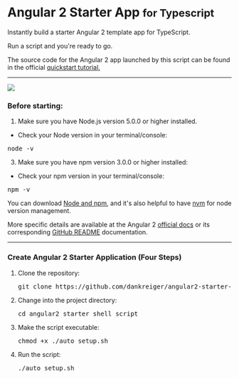 # Angular 2 Starter App <small>for Typescript</small>

Instantly build a starter Angular 2 template app for TypeScript.

Run a script and you're ready to go.

The source code for the Angular 2 app launched by this script can be found in the official [quickstart tutorial.  
](https://angular.io/docs/ts/latest/quickstart.html)

* * *

[![](http://angular.io/resources/images/logos/standard/shield-large.png)](https://angular.io/docs/ts/latest/quickstart.html)

### Before starting:

1.  Make sure you have Node.js version 5.0.0 or higher installed.

*   Check your Node version in your terminal/console:

<pre>node -v</pre>

3.  Make sure you have npm version 3.0.0 or higher installed:

*   Check your npm version in your terminal/console:

<pre>npm -v</pre>

You can download [Node and npm](https://nodejs.org/en/), and it's also helpful to have [nvm](https://github.com/creationix/nvm) for node version management.

More specific details are available at the Angular 2 [official docs](https://angular.io/docs/ts/latest/quickstart.html) or its corresponding [GitHub README](https://github.com/angular/quickstart/blob/master/README.md) documentation.

* * *

### Create Angular 2 Starter Application (Four Steps)

1.  Clone the repository:

    <pre>git clone https://github.com/dankreiger/angular2-starter-shell-script.git</pre>

2.  Change into the project directory:

    <pre>cd angular2_starter_shell_script</pre>

3.  Make the script executable:

    <pre>chmod +x ./auto_setup.sh</pre>

4.  Run the script:

    <pre>./auto_setup.sh</pre>
